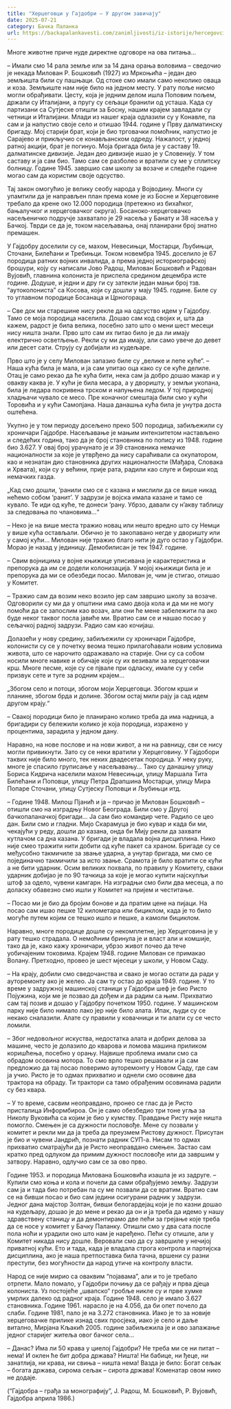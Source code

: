 ```yaml
---
title: "Херцеговци у Гајдобри – У другом завичају"
date: 2025-07-21
category: Бачка Паланка
url: https://backapalankavesti.com/zanimljivosti/iz-istorije/hercegovci-u-gajdobri-u-drugom-zavicaju/
---
```


Многе животне приче нуде директне одговоре на ова питања…

– Имали смо 14 рала земље или за 14 дана орања воловима – сведочио је некада Милован Р. Бошковић (1927) из Мркоњића – један део земљишта били су пашњаци. Од стоке смо имали само неколико оваца и коза. Земљиште нам није било на једном месту. У рату поље нисмо могли обрађивати. Цесту, која је једним делом ишла Поповим пољем, држали су Италијани, а пругу су сељаци бранили од усташа. Када су партизани са Сутјеске отишли за Босну, нашим крајем завладали су четници и Италијани. Млади из нашег краја одлазили су у Конавле, па сам и ја напустио своје село и отишао 1944. године у Прву далматинску бригаду. Мој старији брат, који је био трговачки помоћник, напустио је Сарајево и прикључио се конављанском одреду. Нажалост, у једној ратној акцији, брат је погинуо. Моја бригада била је у саставу 19. далматинске дивизије. Један део дивизије ишао је у Словенију. У том саставу и ја сам био. Тамо сам се разболео и вратили су ме у сплитску болницу. Године 1945. завршио сам школу за возаче и следеће године могао сам да користим своје одсуство.

Тај закон омогућио је велику сеобу народа у Војводину. Многи су упамтили да је направљен план према коме је из Босне и Херцеговине требало да крене око 12.000 породица (претежно из бихаћког, бањалучког и херцеговачког округа). Босаноко-херцеговачко насељеничко подручје захватало је 29 насеља у Банату и 38 насеља у Бачкој. Тврди се да је, током насељавања, онај планирани број знатно премашен.

У Гајдобру доселили су се, махом, Невесињци, Мостарци, Љубињци, Сточани, Билећани и Требињци. Током новембра 1945. доселило је 67 породица ратних војних инвалида, а према једној историографској брошури, коју су написали Јово Радош, Милован Бошковић и Радован Вујовић, главнина колониста је приспела средином децембра исте године. Додуше, и једни и дру ги су затекли један мањи број тзв. “аутоколониста” са Косова, који су дошли у мају 1945. године. Биле су то углавном породице Босанаца и Црногораца.

– Све док ми старешине нису рекле да на одсуство идем у Гајдобру. Тамо се моја породица населила. Дошао сам код својих и, шта да кажем, радост је била велика, посебно зато што о мени шест месеци нису ништа знали. Прво што сам их питао било је да ли имају електрично осветљење. Рекли су ми да имају, али само увече до девет или десет сати. Струју су добијали из кудељаре.

Прво што је у селу Милован запазио биле су „велике и лепе куће“. – Наша кућа била је мала, и ја сам упитао оца како су се куће делиле. Отац је само рекао да ће кућа бити, нека сам ја добро дошао макар и у овакву каква је. У кући је била месара, а у дворишту, у земљи укопана, била је ледара покривена трском и напуњена ледом. У тој природној хладњачи чувало се месо. Пре коначног смештаја били смо у кући Торовића и у кући Самопјана. Наша данашња кућа била је унутра доста оштећена.

Укупно је у том периоду досељено преко 500 породица, забиљежили су хроничари Гајдобре. Насељавање је мањим интензитетом настављено и следећих година, тако да је број становника по попису из 1948. године био 3.627. У овај број урачунато је и 39 становника немачке националности за које је утврђено да нису сараћивали са окупатором, као и незнатан дио становника других националности (Мађара, Словака и Хрвата), који су у већини, прије рата, радили као слуге и бироши код немачких газда.

„Кад смо дошли, ‘ранили смо се с казана и мислили да се више никад нећемо собом ‘ранит’. У задрузи је војска имала казане и тамо се кувало. Те иди од куће, те донеси ‘рану. Убрзо, давали су н’акву таблицу за следовања по члановима…“

– Неко је на више места тражио новац или нешто вредно што су Немци у више кућа остављали. Обично је то закопавано негде у дворишту или у самој кући…
Милован није тражио благо нити је дуго остао у Гајдобри. Морао је назад у јединицу. Демобилисан је тек 1947. године.

– Свим војницима у војне књижице уписивана је карактеристика и препорука да им се додели колонизација. У мојој књижици била је и препорука да ми се обезбеди посао.
Милован је, чим је стигао, отишао у Комитет.

– Тражио сам да возим неко возило јер сам завршио школу за возаче. Одговорили су ми да у општини има само двоја кола и да ми не могу помоћи да се запослим као возач, али они ће мене забележити па ако буде неког таквог посла јавиће ми. Вратио сам се и нашао посао у сељачкој радној задрузи. Радио сам као кочијаш.

Долазећи у нову средину, забиљежили су хроничари Гајдобре, колонисти су се у почетку веома тешко прилагоћавали новим условима живота, што се нарочито одражавало на старије. Они су са собом носили многе навике и обичаје који су их везивали за херцеговачки крш. Многе песме, које су се пјвале при одласку, имале су у себи призвук сете и туге за родним крајем…

„Збогом село и потоци,
збогом моји Херцеговци.
Збогом крши и планине,
збогом брда и долине.
Збогом остај мили рају
ја сад идем другом крају.“

– Свакој породици било је планирано колико треба да има надница, а бригадири су бележили колико је која породица, изражено у процентима, зарадила у једном дану.

Наравно, на нове послове и на нови живот, а ни на равницу, сви се нису могли привикнути. Зато су се неки вратили у Херцеговину. У Гајдобори таквих није било много, тек неких двадесетак породица. У неку руку, многе је спасило груписање у насељавању… Тако су данашњу улицу Бориса Кидрича населили махом Невесињци, улицу Маршала Тита Билећани и Поповци, улицу Петра Драпшина Мостарци, улицу Мира Попаре Сточани, улицу Сутјеску Поповци и Љубињци итд.

– Године 1948. Милош Пјанић и ја – причао је Милован Бошковић – отишли смо на изградњу Новог Београда. Били смо у Другој бачкопаланачкој бригади… Ја сам био командир чете. Радило се цео дан. Били смо и гладни. Мијо Скарамуца је био кувар и када би ми, чекајући у реду, дошли до казана, онда би Мију рекли да захвати кутлачом са дна казана. У бригади је владала војна дисциплина. Нико није смео тражити нити добити од куће пакет са храном. Бригаде су се међусобно такмичиле за звање ударна, а унутар бригада, ми смо се појединачно такмичили за исто звање. Срамота је било вратити се кући а не бити ударник. Осим великих похвала, по правилу у Комитету, сваки ударник добијао је по 90 тачкица за које је могао купити најскупљи штоф за одело, чувени камгарн. На изградњи смо били два месеца, а по доласку обавезно смо ишли у Комитет на пријем и честитање.

– Посао ми је био да бројим бонове и да пратим цене на пијаци. На посао сам ишао пешке 12 километара или бициклом, када је то било могуће путем којим се тешко ишло и пешке, а камоли бициклом.

Наравно, многе породице дошле су некомплетне, јер Херцеговина је у рату тешко страдала. О немоћним бринула је и власт али и комшије, тако да је, како кажу хроничари, убрзо живот почео да тече уобичајеним токовима. Крајем 1948. године Милован се примакао Волану. Претходно, провео је шест мјесеци у школи, у Новом Саду.

– На крају, добили смо сведочанства и свако је могао остати да ради у ауторемонту ако је желео. Ја сам ту остао до краја 1949. године. У то време у задружној машинској станици у Гајдобри шеф је био Ристо Појужина, који ме је позвао да дођем и да радим са њим. Прихватио сам тај позив и дошао у Гајдобру почетком 1950. године. У машинском парку није било нимало лако јер није било алата. Ипак, људи су се некако сналазили. Алате су правили у ковачници и ти алати су се често ломили.

– Због недовољног искуства, недостатка алата и добрих делова за машине, често је долазило до кварова и ломова машина приликом коришћења, посебно у орању. Највише проблема имали смо са обрадом осовина мотора. То смо врло тешко решавали и ја сам предложио да тај посао поверимо ауторемонту у Новом Саду, где сам ја учио. Ристо је то одмах прихватио и однели смо осовине два трактора на обраду. Ти трактори са тамо обрађеним осовинама радили су без квара.

– У то време, сасвим неоправдано, пронео се глас да је Ристо присталица Информбироа. Он је само обезбедио три тоне угља за Николу Вуковића са којим је био у кумству. Правдање Ристу није ништа помогло. Смењен је са дужности пословође. Мене су позвали у комитет и рекли ми да ја треба да преузмем Ристову дужност. Присутан је био и чувени Јандрић, познати радник СУП-а. Нисам то одмах прихватио сматрајући да је Ристо неоправдано смењен. Застао сам кратко пред одлуком да примим дужност пословође или да завршим у затвору. Наравно, одлучио сам се за ово прво.

Године 1953. и породица Милована Бошковића изашла је из задруге. – Купили смо коња и кола и почели да сами обрађујемо земљу. Задрузи сам ја и тада био потребан па су ме позвали да се вратим. Вратио сам се на бивши посао и био сам једини осигурани радник у задрузи. Једног дана мајстор Золтан, бивши белогардејац који је по казни дошао на кудељару, дошао је до мене и рекао да он и ја треба да идемо у нашу здравствену станицу и да демонтирамо две пећи за грејање које треба да се носе у комитет у Бачку Паланку. Отишли смо у два сата после пола ноћи и урадили оно што нам је наређено. Пећи су отишле, али у Комитет никада нису дошле. Веровали смо да су завршиле у нечијој приватној кући. Ето и тада, када је владала строга контрола и партијска дисциплина, ако је наша претпоставка била тачна, вршени су разни преступи, без могућности да народ утиче на контролу власти.

Народ се није мирио са оваквим “појавама”, али и то је требало отрпети. Мало помало, у Гајдобри почињу да се рађају и прва дјеца колониста. Уз постојеће „швапско“ гробље никле су и прве хумке умрлих далеко од радног краја. Године 1948. село је имало 3.627 становника. Године 1961. нарасло је на 4.056, да би опет почело да слаби. Године 1981, пало је на 3.272 становника. Иако је то за новије херцеговачке прилике изнад свих просјека, иако је село и даље витално, Мирјана Кљакић 2005. године забиљежила је и ово запажање једног старијег житеља овог бачког села…

– Данас? Има ли 50 крава у циелој Гајдобри? Не треба ми се ни питат – нема! И оклен ће бит добра држава? Ништа! Ни бабице, ни ђеце, ни занатлија, ни крава, ни свиња – ништа нема! Вазда је било: Богат сељак – богата држава, сирома сељак – сирота држава! Коменатар овом нико не додаје.

(“Гајдобра – грађа за монографију”, Ј. Радош, М. Бошковић, Р. Вујовић, Гајдобра априла 1986.)
